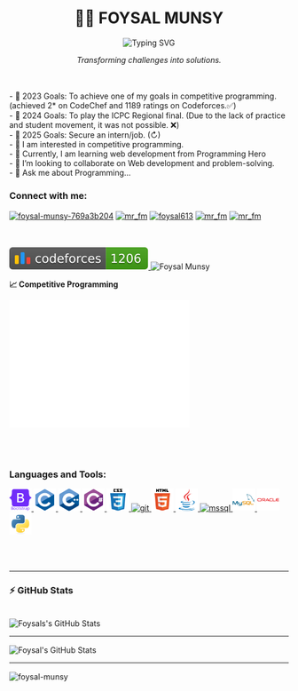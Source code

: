 <!--*<img align="center" src="https://github.com/Foysal-Munsy/Foysal-Munsy/blob/main/banner.png"/></a>*-->
<h1 align="center">👨‍💻 FOYSAL MUNSY</h1>
<div align="center">  </div> <div align="center"> <img src="https://readme-typing-svg.demolab.com?font=Fira+Code&weight=600&size=22&pause=1000&color=6495ED&center=true&vCenter=true&width=435&lines=Passionate+Problem+Solver;Competitive+Programmer;Aspiring+Web+Developer;Lifelong+Learner" alt="Typing SVG" /> </div> <div align="center"> <p><i>Transforming challenges into solutions.</i></p></div>

<br>
<br>
- 🥅 2023 Goals: To achieve one of my goals in competitive programming. (achieved 2* on CodeChef and 1189 ratings on Codeforces.✅)<br>
- 🥅 2024 Goals: To play the ICPC Regional final. (Due to the lack of practice and student movement, it was not possible. ❌)<br>
- 🥅 2025 Goals: Secure an intern/job. (↻)<br>
- 👀 I am interested in competitive programming.<br>
- 🌱 Currently, I am learning web development from Programming Hero<br>
- 👯 I’m looking to collaborate on Web development and problem-solving.<br>
- 💬 Ask me about Programming...


### Connect with me:

<p align="left">
<a href="https://linkedin.com/in/foysal-munsy-769a3b204" target="blank"><img align="center" src="https://raw.githubusercontent.com/rahuldkjain/github-profile-readme-generator/master/src/images/icons/Social/linked-in-alt.svg" alt="foysal-munsy-769a3b204" height="30" width="40" /></a>
<a href="https://www.codechef.com/users/mr_fm" target="blank"><img align="center" src="https://cdn.jsdelivr.net/npm/simple-icons@3.1.0/icons/codechef.svg" alt="mr_fm" height="30" width="40" /></a>
<a href="https://www.hackerrank.com/foysal613" target="blank"><img align="center" src="https://raw.githubusercontent.com/rahuldkjain/github-profile-readme-generator/master/src/images/icons/Social/hackerrank.svg" alt="foysal613" height="30" width="40" /></a>
<a href="https://codeforces.com/profile/mr_fm" target="blank"><img align="center" src="https://raw.githubusercontent.com/rahuldkjain/github-profile-readme-generator/master/src/images/icons/Social/codeforces.svg" alt="mr_fm" height="30" width="40" /></a>
<a href="https://www.leetcode.com/mr_fm" target="blank"><img align="center" src="https://raw.githubusercontent.com/rahuldkjain/github-profile-readme-generator/master/src/images/icons/Social/leet-code.svg" alt="mr_fm" height="30" width="40" /></a>
</p>



<br />
<br />

<a href="https://codeforces.com/profile/Mr_FM">
   <img src="https://github.com/Foysal-Munsy/cf-stats/blob/main/output/max_rating.svg" />
</a>
<img src="https://komarev.com/ghpvc/?username=Foysal-Munsy&label=Profile%20views&color=0e75b6&style=flat" alt="Foysal Munsy" />



<b>&#128200; Competitive Programming</b>
<br />
<p float="left">
    <img height="230px" src="https://github.com/Foysal-Munsy/cf-stats/blob/main/output/light_card.svg" alt="Statistics"/>
</p>
<br/>
<br/>

### Languages and Tools:

<p align="left"> <a href="https://getbootstrap.com" target="_blank" rel="noreferrer"> <img src="https://raw.githubusercontent.com/devicons/devicon/master/icons/bootstrap/bootstrap-plain-wordmark.svg" alt="bootstrap" width="40" height="40"/> </a> <a href="https://www.cprogramming.com/" target="_blank" rel="noreferrer"> <img src="https://raw.githubusercontent.com/devicons/devicon/master/icons/c/c-original.svg" alt="c" width="40" height="40"/> </a> <a href="https://www.w3schools.com/cpp/" target="_blank" rel="noreferrer"> <img src="https://raw.githubusercontent.com/devicons/devicon/master/icons/cplusplus/cplusplus-original.svg" alt="cplusplus" width="40" height="40"/> </a> <a href="https://www.w3schools.com/cs/" target="_blank" rel="noreferrer"> <img src="https://raw.githubusercontent.com/devicons/devicon/master/icons/csharp/csharp-original.svg" alt="csharp" width="40" height="40"/> </a> <a href="https://www.w3schools.com/css/" target="_blank" rel="noreferrer"> <img src="https://raw.githubusercontent.com/devicons/devicon/master/icons/css3/css3-original-wordmark.svg" alt="css3" width="40" height="40"/> </a> <a href="https://git-scm.com/" target="_blank" rel="noreferrer"> <img src="https://www.vectorlogo.zone/logos/git-scm/git-scm-icon.svg" alt="git" width="40" height="40"/> </a> <a href="https://www.w3.org/html/" target="_blank" rel="noreferrer"> <img src="https://raw.githubusercontent.com/devicons/devicon/master/icons/html5/html5-original-wordmark.svg" alt="html5" width="40" height="40"/> </a> <a href="https://www.java.com" target="_blank" rel="noreferrer"> <img src="https://raw.githubusercontent.com/devicons/devicon/master/icons/java/java-original.svg" alt="java" width="40" height="40"/> </a> <a href="https://www.microsoft.com/en-us/sql-server" target="_blank" rel="noreferrer"> <img src="https://www.svgrepo.com/show/303229/microsoft-sql-server-logo.svg" alt="mssql" width="40" height="40"/> </a> <a href="https://www.mysql.com/" target="_blank" rel="noreferrer"> <img src="https://raw.githubusercontent.com/devicons/devicon/master/icons/mysql/mysql-original-wordmark.svg" alt="mysql" width="40" height="40"/> </a> <a href="https://www.oracle.com/" target="_blank" rel="noreferrer"> <img src="https://raw.githubusercontent.com/devicons/devicon/master/icons/oracle/oracle-original.svg" alt="oracle" width="40" height="40"/> </a> <a href="https://www.python.org" target="_blank" rel="noreferrer"> <img src="https://raw.githubusercontent.com/devicons/devicon/master/icons/python/python-original.svg" alt="python" width="40" height="40"/> </a> </p>

<br />
<br />

---
  ### :zap: GitHub Stats
  <br/>
  <img align="center" alt="Foysals's GitHub Stats" src="https://github-readme-stats.vercel.app/api?username=Foysal-Munsy&show_icons=true&theme=tokyonight" />
<br />

---
  
  <img align="center"  alt="Foysal's GitHub Stats" src="https://github-readme-stats.vercel.app/api/top-langs/?username=Foysal-Munsy&show_icons=true" />
<br />

---
  
  <img align="center" src="https://github-readme-streak-stats.herokuapp.com/?user=foysal-munsy&" alt="foysal-munsy" />

  


